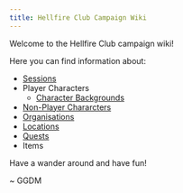```yaml
---
title: Hellfire Club Campaign Wiki
---
```


Welcome to the Hellfire Club campaign wiki!

Here you can find information about:

- [Sessions](/tags/session)
- Player Characters
	- [Character Backgrounds](players/backgrounds)
- [Non-Player Chararcters](/tags/NPC)
- [Organisations](/tags/organisation)
- [Locations](/tags/location)
- [Quests](/tags/quest)
- Items

Have a wander around and have fun!

~ GGDM